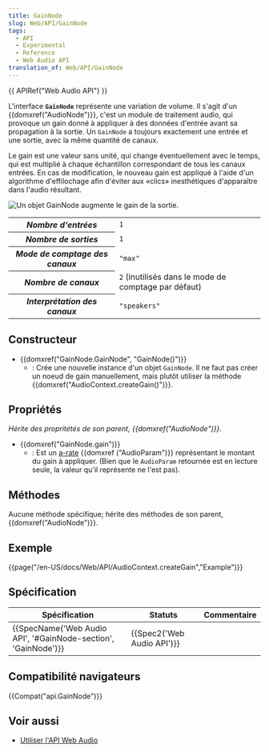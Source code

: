 ```yaml
---
title: GainNode
slug: Web/API/GainNode
tags:
  - API
  - Experimental
  - Reference
  - Web Audio API
translation_of: Web/API/GainNode
---
```

{{ APIRef("Web Audio API") }}

L'interface **`GainNode`** représente une variation de volume. Il s'agit d'un {{domxref("AudioNode")}}, c'est un module de traitement audio, qui provoque un gain donné à appliquer à des données d'entrée avant sa propagation à la sortie. Un `GainNode` a toujours exactement une entrée et une sortie, avec la même quantité de canaux.

Le gain est une valeur sans unité, qui change éventuellement avec le temps, qui est multiplié à chaque échantillon correspondant de tous les canaux entrées. En cas de modification, le nouveau gain est appliqué à l'aide d'un algorithme d'effilochage afin d'éviter aux «clics» inesthétiques d'apparaître dans l'audio résultant.

![Un objet GainNode augmente le gain de la sortie.](webaudiogainnode.png)

<table class="properties">
  <tbody>
    <tr>
      <th scope="row"><dfn>Nombre d'entrées</dfn></th>
      <td><code>1</code></td>
    </tr>
    <tr>
      <th scope="row"><dfn>Nombre de sorties</dfn></th>
      <td><code>1</code></td>
    </tr>
    <tr>
      <th scope="row"><dfn>Mode de comptage des canaux</dfn></th>
      <td><code>"max"</code></td>
    </tr>
    <tr>
      <th scope="row"><dfn>Nombre de canaux</dfn></th>
      <td><code>2</code> (inutilisés dans le mode de comptage par défaut)</td>
    </tr>
    <tr>
      <th scope="row"><dfn>Interprétation des canaux</dfn></th>
      <td><code>"speakers"</code></td>
    </tr>
  </tbody>
</table>

## Constructeur

- {{domxref("GainNode.GainNode", "GainNode()")}}
  - : Crée une nouvelle instance d'un objet `GainNode`. Il ne faut pas créer un noeud de gain manuellement, mais plutôt utiliser la méthode {{domxref("AudioContext.createGain()")}}.

## Propriétés

_Hérite des propritétés de son parent,_ _{{domxref("AudioNode")}}_.

- {{domxref("GainNode.gain")}}
  - : Est un [a-rate](/fr/docs/Web/API/AudioParam#a-rate) {{domxref ("AudioParam")}} représentant le montant du gain à appliquer. (Bien que le `AudioParam` retournée est en lecture seule, la valeur qu'il représente ne l'est pas).

## Méthodes

Aucune méthode spécifique; hérite des méthodes de son parent, {{domxref("AudioNode")}}.

## Exemple

{{page("/en-US/docs/Web/API/AudioContext.createGain","Example")}}

## Spécification

| Spécification                                                                        | Statuts                              | Commentaire |
| ------------------------------------------------------------------------------------ | ------------------------------------ | ----------- |
| {{SpecName('Web Audio API', '#GainNode-section', 'GainNode')}} | {{Spec2('Web Audio API')}} |             |

## Compatibilité navigateurs

{{Compat("api.GainNode")}}

## Voir aussi

- [Utiliser l'API Web Audio](/en-US/docs/Web_Audio_API/Using_Web_Audio_API)
